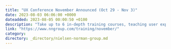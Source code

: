 ```yaml
---
title: "UX Conference November Announced (Oct 29 - Nov 3)"
date: 2023-08-03 06:06:00 +0000
dateadded: 2023-08-05 00:00:50 +0100
description: "Take up to 6 in-depth training courses, teaching user experience best practices for successful design. Conference focused on long-lasting skills for UX professionals. October 29 - November 3, 2023."
link: "https://www.nngroup.com/training/november/"
category:
directory: _directory/nielsen-norman-group.md
---
```


